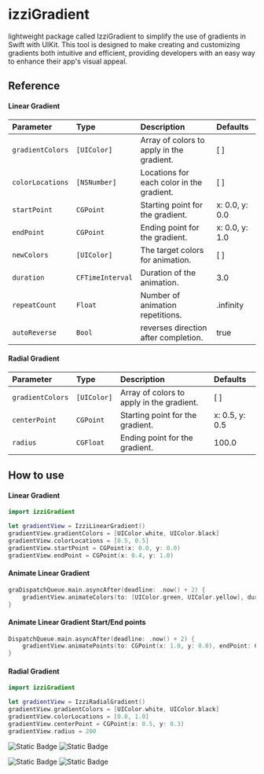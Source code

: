 # izziGradient

lightweight package called IzziGradient to simplify the use of gradients in Swift with UIKit. This tool is designed to make creating and customizing gradients both intuitive and efficient, providing developers with an easy way to enhance their app's visual appeal.


## Reference

#### Linear Gradient

| Parameter | Type     | Description                | Defaults |
| :-------- | :------- | :------------------------- | :-------- |
| `gradientColors` | `[UIColor]` | Array of colors to apply in the gradient.| [ ] |
| `colorLocations` | `[NSNumber]` |  Locations for each color in the gradient. | [ ] |
| `startPoint` | `CGPoint` | Starting point for the gradient. | x: 0.0, y: 0.0 |
| `endPoint` | `CGPoint` | Ending point for the gradient. | x: 0.0, y: 1.0 |
| `newColors` | `[UIColor]` | The target colors for animation. | [ ] |
| `duration` | `CFTimeInterval` | Duration of the animation. | 3.0 |
| `repeatCount` | `Float` | Number of animation repetitions. | .infinity |
| `autoReverse` | `Bool` | reverses direction after completion. | true |


#### Radial Gradient

| Parameter | Type     | Description                | Defaults |
| :-------- | :------- | :------------------------- | :-------- |
| `gradientColors` | `[UIColor]` | Array of colors to apply in the gradient.| [ ] |
| `centerPoint` | `CGPoint` | Starting point for the gradient. | x: 0.5, y: 0.5 |
| `radius` | `CGFloat` | Ending point for the gradient. | 100.0 |


## How to use
#### Linear Gradient

```swift
import izziGradient

let gradientView = IzziLinearGradient()
gradientView.gradientColors = [UIColor.white, UIColor.black]
gradientView.colorLocations = [0.5, 0.5]
gradientView.startPoint = CGPoint(x: 0.0, y: 0.0)
gradientView.endPoint = CGPoint(x: 0.4, y: 1.0)
```

#### Animate Linear Gradient
```swift
graDispatchQueue.main.asyncAfter(deadline: .now() + 2) {
    gradientView.animateColors(to: [UIColor.green, UIColor.yellow], duration: 3.0)
}
```

#### Animate Linear Gradient Start/End points
```swift
DispatchQueue.main.asyncAfter(deadline: .now() + 2) {
    gradientView.animatePoints(to: CGPoint(x: 1.0, y: 0.0), endPoint: CGPoint(x: 0.0, y: 1.0), duration: 3.0)
}
```

#### Radial Gradient
```swift
import izziGradient

let gradientView = IzziRadialGradient()
gradientView.gradientColors = [UIColor.white, UIColor.black]
gradientView.colorLocations = [0.0, 1.0]
gradientView.centerPoint = CGPoint(x: 0.5, y: 0.3)
gradientView.radius = 200
```

![Static Badge](https://img.shields.io/badge/version-1.1.0-green) ![Static Badge](https://img.shields.io/badge/License-MIT-green)


![Static Badge](https://img.shields.io/badge/Swift-6.0-orange) ![Static Badge](https://img.shields.io/badge/platforms-iOS-orange)
